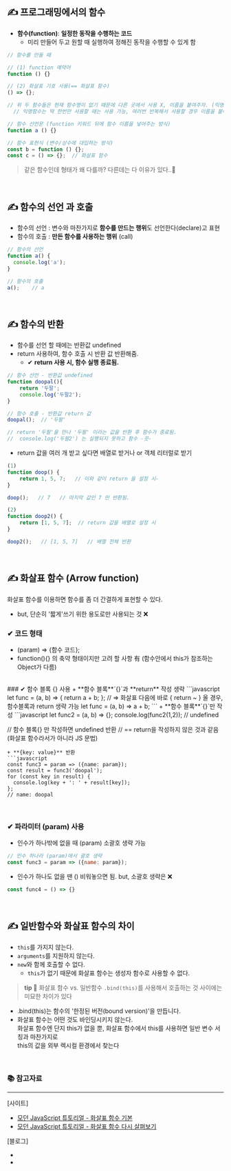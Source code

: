 ## ✍ 프로그래밍에서의 함수
+ **함수(function)**: **일정한 동작을 수행하는 코드**
  + 미리 만들어 두고 원할 때 실행하여 정해진 동작을 수행할 수 있게 함
```javascript
// 함수를 만들 때

// (1) function 예약어
function () {}

// (2) 화살표 기호 사용(== 화살표 함수)
() => {};

// 위 두 함수들은 현재 함수명이 없기 때문에 다른 곳에서 사용 X, 이름을 붙여주자. (익명함수)
  // 익명함수는 딱 한번만 사용할 때는 사용 가능, 여러번 반복해서 사용할 경우 이름을 붙여주자.

// 함수 선언문 (function 키워드 뒤에 함수 이름을 넣어주는 방식)
function a () {}

// 함수 표현식 (변수/상수에 대입하는 방식)
const b = function () {};
const c = () => {};  // 화살표 함수
```

> 같은 함수인데 형태가 왜 다를까? 
다른데는 다 이유가 있다..🤔 

<br>

## ✍ 함수의 선언 과 호출
+ 함수의 선언 : 변수와 마찬가지로 **함수를 만드는 행위**도 선언한다(declare)고 표현
+ 함수의 호출 : **만든 함수를 사용하는 행위** (call)
```javascript
// 함수의 선언
function a() {
  console.log('a');
}

// 함수의 호출
a();    // a
```
<br>

## ✍ 함수의 반환
- 함수를 선언 할 때에는 반환값 undefined
- return 사용하여, 함수 호출 시 반환 값 반환해줌.
  - ✔ **return 사용 시, 함수 실행 종료됨.**
```javascript
// 함수 선언 - 반환값 undefined
function doopal(){
	return '두팔';
  	console.log('두팔2');
}

// 함수 호출 - 반환값 return 값
doopal();  // '두팔'

// return '두팔'을 만나 '두팔' 이라는 값을 반환 후 함수가 종료됨.
//  console.log('두팔2') 는 실행되지 못하고 함수 -끗-
```
- return 값을 여러 개 받고 싶다면 배열로 받거나 or 객체 리터럴로 받기
```javascript
(1)
function doop() {
	return 1, 5, 7;   // 이와 같이 return 을 설정 시-
}

doop();   // 7   // 마지막 값인 7 만 반환됨.

(2)
function doop2() {
	return [1, 5, 7];  // return 값을 배열로 설정 시 
}

doop2();   // [1, 5, 7]   // 배열 전체 반환
```

<br/>

## ✍ 화살표 함수 (Arrow function)
화살표 함수를 이용하면 함수를 좀 더 간결하게 표현할 수 있다.
  + but, 단순히 '짧게'쓰기 위한 용도로만 사용되는 것 ❌
### ✔ 코드 형태 
 +  (param) => {함수 코드};
 + function(){} 의 축약 형태이지만 고려 할 사항 有 
  (함수안에서 this가 참조하는 Object가 다름)
<br>
### ✔ 함수 블록 {} 사용
+ **함수 블록**`{}`과 **return** 작성 생략
```javascript
let func = (a, b) => {
	return a + b;
};
// => 화살표 다음에 바로 { return ~ } 올 경우, 함수블록과 return 생략 가능
let func = (a, b) => a + b;
```
+ **함수 블록**`{}`만 작성
```javascript
let func2 = (a, b) => {};
console.log(func2(1,2));  // undefined

// 함수 블록{} 만 작성하면 undefined 반환 
// == return을 작성하지 않은 것과 같음 (화살표 함수라서가 아니라 JS 문법)
```
+ **{key: value}** 반환
```javascript
const func3 = param => ({name: param});
const result = func3('doopal');
for (const key in result) {
  console.log(key + ': ' + result[key]);
};
// name: doopal
```
<br>

### ✔ 파라미터 (param) 사용
- 인수가 하나밖에 없을 때 (param) 소괄호 생략 가능 
```javascript
// 인수 하나라 (param)에서 괄호 생략
const func3 = param => ({name: param});  
```

- 인수가 하나도 없을 땐 () 비워놓으면 됨. but, 소괄호 생략은 ❌
```javascript
const func4 = () => {}
```
<br>

## ✍ 일반함수와 화살표 함수의 차이
+ `this`를 가지지 않는다.
+ `arguments`를 지원하지 않는다.
+ `new`와 함께 호출할 수 없다.
  + `this`가 없기 때문에 화살표 함수는 생성자 함수로 사용할 수 없다.


> **tip 🎈**
화살표 함수 vs. 일반함수 `.bind(this)`를 사용해서 호출하는 것 사이에는 미묘한 차이가 있다
>
+ .bind(this)는 함수의 '한정된 버전(bound version)'을 만듭니다.
+ 화살표 함수는 어떤 것도 바인딩시키지 않는다.<br>
화살표 함수엔 단지 this가 없을 뿐, 화살표 함수에서 this를 사용하면 일반 변수 서칭과 마찬가지로<br>
this의 값을 외부 렉시컬 환경에서 찾는다

<br/>

### 📚 참고자료
***
[사이트]
+ [모던 JavaScript 튜토리얼 - 화살표 함수 기본](https://ko.javascript.info/arrow-functions-basics)
+ [모던 JavaScript 튜토리얼 - 화살표 함수 다시 살펴보기](https://ko.javascript.info/arrow-functions)

[블로그]
+ []()
+ []()